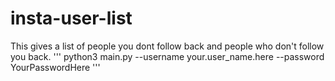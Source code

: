 # insta-user-list
This gives a list of people you dont follow back and people who don't follow you back.
'''
python3 main.py --username your.user_name.here --password YourPasswordHere
'''
